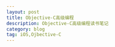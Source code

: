 ```yaml
---
layout: post
title: Objective-C高级编程
description: Objective-C高级编程读书笔记
category: blog
tag: iOS,Ojbective-C
---
```


